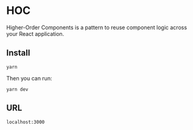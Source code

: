 # HOC
Higher-Order Components is a pattern to reuse component logic across your React application.

## Install

    yarn

Then you can run:

    yarn dev

## URL

    localhost:3000

